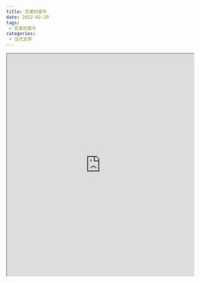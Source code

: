 ```yaml
---
title: 恋爱的犀牛
date: 2022-02-28
tags:
 - 恋爱的犀牛
categories:
 - 当代文学
---
```




<iframe src="https://study-doc.yourtools.icu/pdf/web/viewer.html?file=https://vkceyugu.cdn.bspapp.com/VKCEYUGU-e9075d72-0451-48df-afe1-d46932ae4554/60657308-ae54-445e-b96b-79372368030f.pdf" width="100%" height="600px"></iframe>
